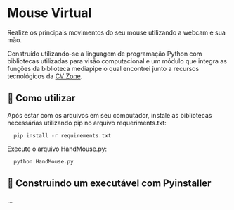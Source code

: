 # Mouse Virtual

Realize os principais movimentos do seu mouse utilizando a webcam e sua mão. 

Construído utilizando-se a linguagem de programação Python com bibliotecas utilizadas para visão computacional e um módulo que integra as funções da biblioteca mediapipe o qual encontrei junto a recursos tecnológicos da [CV Zone](https://www.computervision.zone/).

## :wrench: Como utilizar

Após estar com os arquivos em seu computador, instale as bibliotecas necessárias utilizando pip no arquivo requeriments.txt:
      
      pip install -r requirements.txt

Execute o arquivo HandMouse.py:

      python HandMouse.py

## :hammer: Construindo um executável com Pyinstaller

...
